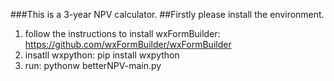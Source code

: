 ###This is a 3-year NPV calculator.
##Firstly please install the environment.
1. follow the instructions to install wxFormBuilder: https://github.com/wxFormBuilder/wxFormBuilder
2. insatll wxpython: pip install wxpython
3. run: pythonw betterNPV-main.py
